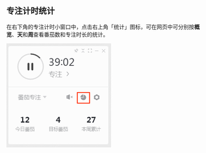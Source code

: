 ## 专注计时统计

在右下角的专注计时小窗口中，点击右上角「统计」图标，可在网页中可分别按**概览**、**天**和**周**查看番茄数和专注时长的统计。


![](../../images/pc/58.png)
